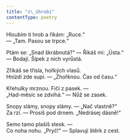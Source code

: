 ```yaml
---
title: "z\_úhrobí"
contentType: poetry
---
```


<section>

Hloubím ti hrob a říkám: „Ruce.“  
— „Tam. Pasou se trpce.“

Ptám se: „Snad škrábnutá?“ — Říkáš mi: „Ústa.“  
— Bodají. Šípek z nich vyrůstá.

Zříkáš se třísla, hořkých vlasů.  
Hnízdí zde supi. — „Zhořknou. Čas od času.“

Křehulky mrznou. Fičí z pasek. —  
„Had-měsíc se zdvíhá.“ — Nůž se zasek.

Snopy slámy, snopy slámy. — „Nač vlastně?“  
Za rzí. — Prosíš pod drnem. „Nedrásej dásně!“

Semo tamo plašíš stesk. —  
Co noha nohu. „Pryč!“ — Splavují štěrk z cest.

</section>
